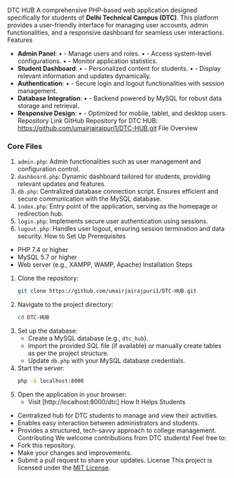 DTC HUB
A comprehensive PHP-based web application designed specifically for students of **Delhi Technical Campus (DTC)**. This platform provides a user-friendly interface for managing user accounts, admin functionalities, and a responsive dashboard for seamless user interactions.
Features
- **Admin Panel**:
•	  - Manage users and roles.
•	  - Access system-level configurations.
•	  - Monitor application statistics.
- **Student Dashboard**:
•	  - Personalized content for students.
•	  - Display relevant information and updates dynamically.
- **Authentication**:
•	  - Secure login and logout functionalities with session management.
- **Database Integration**:
•	  - Backend powered by MySQL for robust data storage and retrieval.
- **Responsive Design**:
•	  - Optimized for mobile, tablet, and desktop users.
Repository Link
GitHub Repository for DTC HUB: https://github.com/umairjairajpuri1/DTC-HUB.git
File Overview
### Core Files
1. `admin.php`: Admin functionalities such as user management and configuration control.
2. `dashboard.php`: Dynamic dashboard tailored for students, providing relevant updates and features.
3. `db.php`: Centralized database connection script. Ensures efficient and secure communication with the MySQL database.
4. `index.php`: Entry point of the application, serving as the homepage or redirection hub.
5. `login.php`: Implements secure user authentication using sessions.
6. `logout.php`: Handles user logout, ensuring session termination and data security.
How to Set Up
Prerequisites
- PHP 7.4 or higher
- MySQL 5.7 or higher
- Web server (e.g., XAMPP, WAMP, Apache)
Installation Steps
1. Clone the repository:
   ```bash
   git clone https://github.com/umairjairajpuri1/DTC-HUB.git
   ```
2. Navigate to the project directory:
   ```bash
   cd DTC-HUB
   ```
3. Set up the database:
   - Create a MySQL database (e.g., `dtc_hub`).
   - Import the provided SQL file (if available) or manually create tables as per the project structure.
   - Update `db.php` with your MySQL database credentials.
4. Start the server:
   ```bash
   php -S localhost:8000
   ```
5. Open the application in your browser:
   - Visit [http://localhost:8000/dtc]
How It Helps Students
- Centralized hub for DTC students to manage and view their activities.
- Enables easy interaction between administrators and students.
- Provides a structured, tech-savvy approach to college management.
Contributing
We welcome contributions from DTC students! Feel free to:
- Fork this repository.
- Make your changes and improvements.
- Submit a pull request to share your updates.
License
This project is licensed under the [MIT License](LICENSE).



